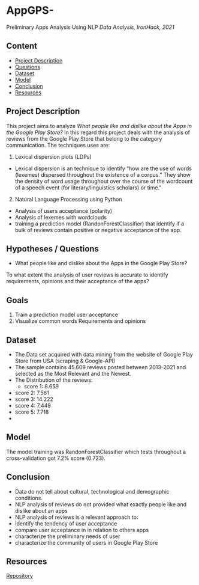 # AppGPS-
Preliminary Apps Analysis Using NLP
*Data Analysis, IronHack, 2021*

## Content
- [Project Description](#project-description)
- [Questions](#hypotheses-questions)
- [Dataset](#dataset)
- [Model](#model)
- [Conclusion](#conclusion)
- [Resources](#links)


## Project Description
This project aims to analyze *What people like and
dislike about the Apps
in the Google Play
Store?* In this regard this project deals with the analysis of reviews from the Google Play Store that belong to the category communication. The techniques uses are:
1. Lexical dispersion plots (LDPs)
* Lexical dispersion is an technique to  identify “how are the use of words (lexemes) dispersed throughout the existence of a corpus.” They show the density of word usage throughout over the course of the wordcount of a speech event (for literary/linguistics scholars) or time."
2. Natural Language Processing using Python
* Analysis of users acceptance (polarity)
* Analysis of lexemes with wordclouds
* training a prediction model (RandonForestClassifier) that identify if a bulk of reviews contain positive or negative acceptance of the app.

## Hypotheses / Questions
* What people like and
dislike about the Apps
in the Google Play
Store?

To what extent the analysis of user reviews is accurate to identify
requirements, opinions and their
acceptance of the apps?

## Goals
1. Train a prediction model
user acceptance
2. Visualize common words
Requirements and opinions

## Dataset
* The Data set acquired with data mining from the website of Google Play Store from USA (scraping & Google-API)
* The sample contains 45.609 reviews posted between 2013-2021 and selected as the Most Relevant and the Newest.
* The Distribution of the reviews:
  * score 1: 8.659
 * score 2: 7.561
 * score 3: 14.222
 * score 4: 7.449
 * score 5: 7.718
 * 
## Model
The model training was RandonForestClassifier which tests throughout a cross-validation got 7.2% score (0.723).  

## Conclusion
* Data do not tell about cultural, technological
and demographic conditions.
* NLP analysis of reviews do not provided what
exactly people like and dislike about an apps
* NLP analysis of reviews is a relevant
approach to:
 * identify the tendency of user acceptance
 * compare user acceptance in in relation to
others apps
  * characterize the preliminary needs of user
  * characterize the community of users in
Google Play Store



## Resources
[Repository](https://github.com/jomaweb/Data_Excercises_IH/tree/main/AppGPS_Word_Analysis)
